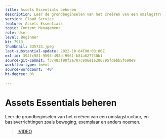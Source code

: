 ```yaml
---
title: Assets Essentials beheren
description: Leer de grondbeginselen van het creëren van een omslagstructuur, en basisverrichtingen zoals beweging, exemplaar en anders noemen.
version: Cloud Service
feature: Assets Essentials
topic: Content Management
role: User
level: Beginner
kt: 7913
thumbnail: 335733.jpeg
last-substantial-update: 2022-10-04T00:00:00Z
exl-id: 394fc981-9593-492d-9961-b81a627730b1
source-git-commit: f37483f90f2a707c906e1e206795fdebb5f698e9
workflow-type: tm+mt
source-wordcount: '40'
ht-degree: 0%

---
```


# Assets Essentials beheren

Leer de grondbeginselen van het creëren van een omslagstructuur, en basisverrichtingen zoals beweging, exemplaar en anders noemen.

>[!VIDEO](https://video.tv.adobe.com/v/335733/?quality=12&learn=on)
